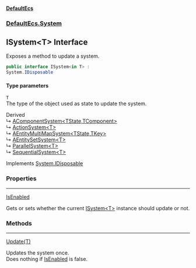 #### [DefaultEcs](DefaultEcs.md 'DefaultEcs')
### [DefaultEcs.System](DefaultEcs.md#DefaultEcs_System 'DefaultEcs.System')
## ISystem&lt;T&gt; Interface
Exposes a method to update a system.  
```csharp
public interface ISystem<in T> :
System.IDisposable
```
#### Type parameters
<a name='DefaultEcs_System_ISystem_T__T'></a>
`T`  
The type of the object used as state to update the system.
  

Derived  
&#8627; [AComponentSystem&lt;TState,TComponent&gt;](AComponentSystem_TState_TComponent_.md 'DefaultEcs.System.AComponentSystem&lt;TState,TComponent&gt;')  
&#8627; [ActionSystem&lt;T&gt;](ActionSystem_T_.md 'DefaultEcs.System.ActionSystem&lt;T&gt;')  
&#8627; [AEntityMultiMapSystem&lt;TState,TKey&gt;](AEntityMultiMapSystem_TState_TKey_.md 'DefaultEcs.System.AEntityMultiMapSystem&lt;TState,TKey&gt;')  
&#8627; [AEntitySetSystem&lt;T&gt;](AEntitySetSystem_T_.md 'DefaultEcs.System.AEntitySetSystem&lt;T&gt;')  
&#8627; [ParallelSystem&lt;T&gt;](ParallelSystem_T_.md 'DefaultEcs.System.ParallelSystem&lt;T&gt;')  
&#8627; [SequentialSystem&lt;T&gt;](SequentialSystem_T_.md 'DefaultEcs.System.SequentialSystem&lt;T&gt;')  

Implements [System.IDisposable](https://docs.microsoft.com/en-us/dotnet/api/System.IDisposable 'System.IDisposable')  
### Properties

***
[IsEnabled](ISystem_T__IsEnabled.md 'DefaultEcs.System.ISystem&lt;T&gt;.IsEnabled')

Gets or sets whether the current [ISystem&lt;T&gt;](ISystem_T_.md 'DefaultEcs.System.ISystem&lt;T&gt;') instance should update or not.  
### Methods

***
[Update(T)](ISystem_T__Update(T).md 'DefaultEcs.System.ISystem&lt;T&gt;.Update(T)')

Updates the system once.  
Does nothing if [IsEnabled](ISystem_T__IsEnabled.md 'DefaultEcs.System.ISystem&lt;T&gt;.IsEnabled') is false.  
